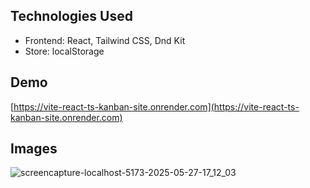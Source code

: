 ## Technologies Used

* Frontend: React, Tailwind CSS, Dnd Kit
* Store: localStorage

## Demo

[https://vite-react-ts-kanban-site.onrender.com](https://vite-react-ts-kanban-site.onrender.com)

## Images

![screencapture-localhost-5173-2025-05-27-17_12_03](https://github.com/user-attachments/assets/aa77a389-440a-42e5-bf92-48ecdbee6975)




